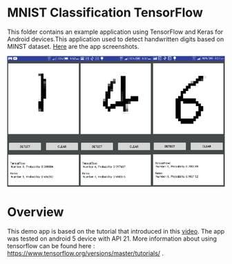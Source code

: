 # MNIST Classification TensorFlow
This folder contains an example application using TensorFlow and Keras for Android devices.This application used to detect handwritten digits
based on MINST dataset.
[Here](https://github.com/maidaly/Android_Apps/tree/master/Images/TensorFlow%20App%20Screenshots) are the app screenshots. 

![Image](https://github.com/maidaly/Android_Apps/blob/master/Images/tensorflow_demo.PNG)

# Overview
This demo app is based on the tutorial that introduced in this [video](https://www.youtube.com/watch?v=kFWKdLOxykE). 
The app was tested on android 5 device with API 21.
More information about using tensorflow can be found here : https://www.tensorflow.org/versions/master/tutorials/ .
